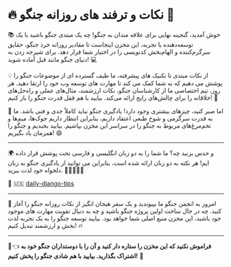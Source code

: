 
# 🔥 نکات و ترفند های روزانه جنگو 🚀

  
📚 خوش آمدید، گنجینه نهایی برای علاقه مندان به جنگو! چه یک مبتدی جنگو باشید یا یک توسعه‌دهنده با تجربه، این مخزن اینجاست تا مقادیر روزانه خرد جنگو، حقایق سرگرم‌کننده و الهام‌بخش کدنویسی را در اختیار شما قرار دهد. برای شیرجه زدن به دنیای جنگو مانند قبل آماده شوید! 💻



💡 از نکات مبتدی تا تکنیک های پیشرفته، ما طیف گسترده ای از موضوعات جنگو را پوشش می دهیم که به شما کمک می کند تا مهارت های توسعه وب خود را ارتقا دهید. هر روز، تیم اختصاصی ما از کارشناسان جنگو، نکات ارزشمند، مثال‌های عملی و راه‌حل‌های خلاقانه را برای چالش‌های رایج ارائه می‌کند. بیایید با هم قفل قدرت جنگو را باز کنیم! 💪



🎉 اما صبر کنید، چیزهای بیشتری وجود دارد! یادگیری جنگو نباید کاملاً جدی و فنی باشد. ما به قدرت سرگرمی و شوخ طبعی اعتقاد داریم، بنابراین انتظار داریم جوک‌ها، میم‌ها و تخم‌مرغ‌های مربوط به جنگو را در سراسر این مخزن بپاشیم. بیایید بخندیم و جنگو را همزمان یاد بگیریم! 😄

---

🌍 و حدس بزنید چه؟ ما شما را به دو زبان انگلیسی و فارسی تحت پوشش قرار داده ایم! هر نکته به دو زبان ارائه شده است، بنابراین می توانید از یادگیری جنگو به زبان دلخواه خود لذت ببرید. 💬🇺🇸🇮🇷

🔗 🇺🇸 [daily-django-tips](https://github.com/code-barg/daily-django-tips)

---

🌟 امروز به انجمن جنگو ما بپیوندید و یک سفر هیجان انگیز از نکات روزانه جنگو را آغاز کنید. چه در حال ساخت اولین پروژه جنگو باشید و چه به دنبال تقویت مهارت های موجود خود باشید، این مخزن منبع اصلی شما خواهد بود. بیایید توسعه جنگو را به یک تجربه لذت بخش و ارزشمند تبدیل کنیم! 🔥

---

🔗👈 **فراموش نکنید که این مخزن را ستاره دار کنید و آن را با دوستداران جنگو خود به اشتراک بگذارید. بیایید با هم شادی جنگو را پخش کنیم!** 🌟
